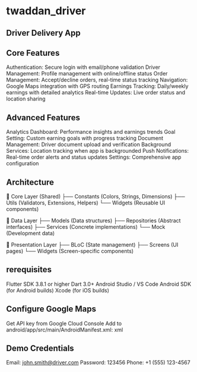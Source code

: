 # twaddan_driver
Driver Delivery App
-------------------

Core Features
-------------
Authentication: Secure login with email/phone validation
Driver Management: Profile management with online/offline status
Order Management: Accept/decline orders, real-time status tracking
Navigation: Google Maps integration with GPS routing
Earnings Tracking: Daily/weekly earnings with detailed analytics
Real-time Updates: Live order status and location sharing

Advanced Features
-----------------
Analytics Dashboard: Performance insights and earnings trends
Goal Setting: Custom earning goals with progress tracking
Document Management: Driver document upload and verification
Background Services: Location tracking when app is backgrounded
Push Notifications: Real-time order alerts and status updates
Settings: Comprehensive app configuration

Architecture
-----------
📁 Core Layer (Shared)
├── Constants (Colors, Strings, Dimensions)
├── Utils (Validators, Extensions, Helpers)
└── Widgets (Reusable UI components)

📁 Data Layer
├── Models (Data structures)
├── Repositories (Abstract interfaces)
├── Services (Concrete implementations)
└── Mock (Development data)

📁 Presentation Layer
├── BLoC (State management)
├── Screens (UI pages)
└── Widgets (Screen-specific components)

rerequisites
------------
Flutter SDK 3.8.1 or higher
Dart 3.0+
Android Studio / VS Code
Android SDK (for Android builds)
Xcode (for iOS builds)

Configure Google Maps
---------------------
Get API key from Google Cloud Console
Add to android/app/src/main/AndroidManifest.xml:
xml<meta-data android:name="com.google.android.geo.API_KEY"
android:value="YOUR_API_KEY"/>


Demo Credentials
-----------------
Email: john.smith@driver.com
Password: 123456
Phone: +1 (555) 123-4567